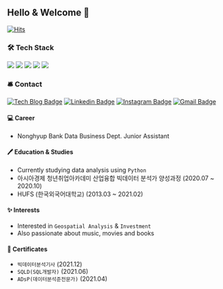 ## Hello & Welcome 👋


<!-- <div align=center> -->

<div>
	
[![Hits](https://hits.seeyoufarm.com/api/count/incr/badge.svg?url=https%3A%2F%2Fgithub.com%2Fstarfishkenny&count_bg=%2379C83D&title_bg=%23555555&icon=&icon_color=%23E7E7E7&title=hits&edge_flat=false)](https://hits.seeyoufarm.com)	
 
</div>

<!-- <h3 align="center"><b>🛠Tech Stack🛠</b></h3> -->

<h3><b>🛠 Tech Stack</b></h3>

<!-- <p align="center"> -->
<p>
<img src="https://img.shields.io/badge/Python-3766AB?style=flat-square&logo=Python&logoColor=white"/></a>
<img src="https://img.shields.io/badge/Jupyter-F37626?style=flat-square&logo=Jupyter&logoColor=white"/></a>
<img src="https://img.shields.io/badge/MySQL-4479A1?style=flat-square&logo=MySQL&logoColor=white"/></a>
<!-- <img src="https://img.shields.io/badge/PostgreSQL-4169E1?style=flat-square&logo=PostgreSQL&logoColor=white"/></a> -->
<img src="https://img.shields.io/badge/QGIS-589632?style=flat-square&logo=QGIS&logoColor=white"/></a>
<img src="https://img.shields.io/badge/Folium-77B829?style=flat-square&logo=Folium&logoColor=white"/></a>
<!-- <img src="https://img.shields.io/badge/HTML5-E34F26?style=flat-square&logo=HTML5&logoColor=white"/></a> -->
<!-- <img src="https://img.shields.io/badge/CSS3-1572B6?style=flat-square&logo=CSS3&logoColor=white"/></a> -->

<!-- <img src="https://img.shields.io/badge/JavaScript-F7DF1E?style=flat-square&logo=JavaScript&logoColor=white"/></a> &nbsp -->
<!-- <img src="https://img.shields.io/badge/Node.js-339933?style=flat-square&logo=Node.js&logoColor=white"/></a> &nbsp -->
<!-- <img src="https://img.shields.io/badge/MongoDB-47A248?style=flat-square&logo=MongoDB&logoColor=white"/></a> &nbsp -->
<!-- <img src="https://img.shields.io/badge/c++-00599C?style=flat-square&logo=c%2B%2B&logoColor=white"/></a> &nbsp -->
<!--<img src="https://img.shields.io/badge/Amazon AWS-232F3E?style=flat-square&logo=Amazon%20AWS&logoColor=white"/></a> &nbsp --> 
</p>

<h3><b>🛎️ Contact</b></h3>

<div>

[![Tech Blog Badge](http://img.shields.io/badge/-Tech%20Blog-black?style=flat-square&logo=github&link=https://starfishkenny.github.io/)](https://starfishkenny.github.io/)
[![Linkedin Badge](https://img.shields.io/badge/-LinkedIn-blue?style=flat-square&logo=Linkedin&logoColor=white&link=https://www.linkedin.com/in/youngyoo-kim-8a1ba017b/)](https://www.linkedin.com/in/youngyoo-kim-8a1ba017b/)
[![Instagram Badge](https://img.shields.io/badge/Instagram-E4405F?style=flat-square&logo=instagram&logoColor=white&link=https://www.instagram.com/starfish_kenny/)](https://www.instagram.com/starfish_kenny/)
[![Gmail Badge](https://img.shields.io/badge/Gmail-d14836?style=flat-square&logo=Gmail&logoColor=white&link=mailto:youngyoo.kim.94@gmail.com)](mailto:youngyoo.kim.94@gmail.com)
	
</div>

#### 💻 Career
- Nonghyup Bank Data Business Dept. Junior Assistant

#### 🖊️ Education & Studies
- Currently studying data analysis using `Python`
- 아시아경제 청년취업아카데미 산업융합 빅데이터 분석가 양성과정 (2020.07 ~ 2020.10)
- HUFS (한국외국어대학교) (2013.03 ~ 2021.02)

#### ✨ Interests
- Interested in `Geospatial Analysis` & `Investment`
- Also passionate about music, movies and books

#### 📜 Certificates
- `빅데이터분석기사` (2021.12)
- `SQLD(SQL개발자)` (2021.06)
- `ADsP(데이터분석준전문가)` (2021.04)


<!-- [![starfishkenny's GitHub stats](https://github-readme-stats.vercel.app/api?username=starfishkenny&hide=issues&show_icons=true&theme=gotham)](https://github.com/starfishkenny/github-readme-stats)

-->

<!--
**starfishkenny/starfishkenny** is a ✨ _special_ ✨ repository because its `README.md` (this file) appears on your GitHub profile.

Here are some ideas to get you started:

- 🔭 I’m currently working on ...
- 🌱 I’m currently learning ...
- 👯 I’m looking to collaborate on ...
- 🤔 I’m looking for help with ...
- 💬 Ask me about ...
- 📫 How to reach me: ...
- 😄 Pronouns: ...
- ⚡ Fun fact: ...
-->

<!-- <h3 align="center"><b> 🌟You can also reach me by...🌟 </b></h3> -->
<!-- <h3><b>🌟You can also reach me by...🌟</b></h3> -->

<!-- <div align=center> -->

